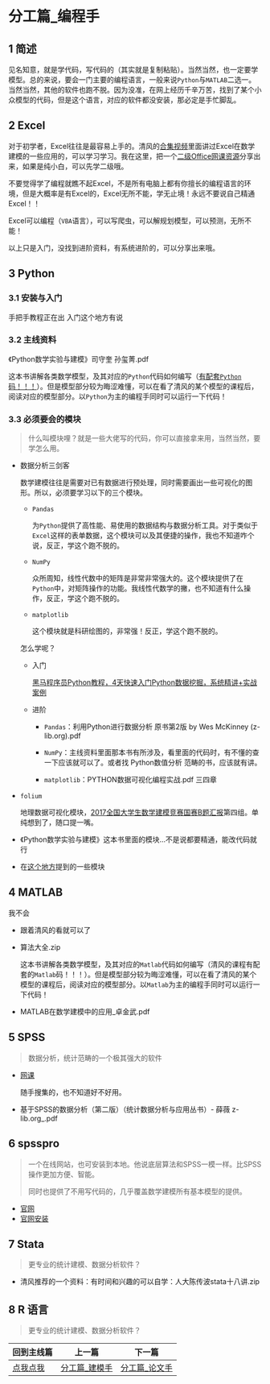 

# 分工篇_编程手

## 1 简述

见名知意，就是学代码，写代码的（其实就是复制粘贴）。当然当然，也一定要学模型。总的来说，要会一门主要的编程语言，一般来说`Python`与`MATLAB`二选一。当然当然，其他的软件也跑不脱。因为没准，在网上经历千辛万苦，找到了某个小众模型的代码，但是这个语言，对应的软件都没安装，那必定是手忙脚乱。

## 2 Excel

对于初学者，Excel往往是最容易上手的。清风的[合集视频](https://www.bilibili.com/video/BV1DW411s7wi)里面讲过Excel在数学建模的一些应用的，可以学习学习。我在这里，把一个[二级Office网课资源](https://pan.baidu.com/s/1huz-zrPcG8M6opKOsLDIqQ?pwd=1234)分享出来，如果是纯小白，可以先学二级哦。

不要觉得学了编程就瞧不起Excel，不是所有电脑上都有你擅长的编程语言的环境，但是大概率是有Excel的，Excel无所不能，学无止境！永远不要说自己精通Excel！！

Excel可以编程（`VBA`语言），可以写爬虫，可以解规划模型，可以预测，无所不能！

以上只是入门，没找到进阶资料，有系统进阶的，可以分享出来哦。

## 3 Python

### 3.1 安装与入门

手把手教程正在出 入门这个地方有说

### 3.2 主线资料

《Python数学实验与建模》司守奎 孙玺菁.pdf

这本书讲解各类数学模型，及其对应的`Python`代码如何编写（[有配套`Python`码！！！](3_分工篇_编程手/《Python数学实验与建模》程序及数据)）。但是模型部分较为晦涩难懂，可以在看了清风的某个模型的课程后，阅读对应的模型部分。以`Python`为主的编程手同时可以运行一下代码！

### 3.3 必须要会的模块

> 什么叫模块哩？就是一些大佬写的代码，你可以直接拿来用，当然当然，要学怎么用。

- 数据分析三剑客

  数学建模往往是需要对已有数据进行预处理，同时需要画出一些可视化的图形。所以，必须要学习以下的三个模块。

  - `Pandas`

    为`Python`提供了高性能、易使用的数据结构与数据分析工具。对于类似于`Excel`这样的表单数据，这个模块可以及其便捷的操作，我也不知道咋个说，反正，学这个跑不脱的。

  - `NumPy`

    众所周知，线性代数中的矩阵是非常非常强大的。这个模块提供了在`Python`中，对矩阵操作的功能。我线性代数学的撇，也不知道有什么操作，反正，学这个跑不脱的。

  - `matplotlib`

    这个模块就是科研绘图的，非常强！反正，学这个跑不脱的。

  怎么学呢？

  - 入门

    [黑马程序员Python教程，4天快速入门Python数据挖掘，系统精讲+实战案例](https://www.bilibili.com/video/BV1xt411v7z9)

  - 进阶

    - `Pandas`：利用Python进行数据分析 原书第2版 by Wes McKinney (z-lib.org).pdf

    - `NumPy`：主线资料里面那本书有所涉及，看里面的代码时，有不懂的查一下应该就可以了。或者找 Python数值分析 范畴的书，应该就有讲。

    - `matplotlib`：PYTHON数据可视化编程实战.pdf 三四章

- `folium`

  地理数据可视化模块，[2017全国大学生数学建模竞赛国赛B题汇报](https://www.bilibili.com/video/BV1vB4y1z7SF)第四组。单纯想到了，随口提一嘴。

- 《Python数学实验与建模》这本书里面的模块...不是说都要精通，能改代码就行
- 在[这个地方](../5_模型分类篇)提到的一些模块

## 4 MATLAB

我不会

- 跟着清风的看就可以了

- 算法大全.zip

  这本书讲解各类数学模型，及其对应的`Matlab`代码如何编写（清风的课程有配套的`Matlab`码！！！）。但是模型部分较为晦涩难懂，可以在看了清风的某个模型的课程后，阅读对应的模型部分。以`Matlab`为主的编程手同时可以运行一下代码！

- MATLAB在数学建模中的应用_卓金武.pdf

## 5 SPSS

> 数据分析，统计范畴的一个极其强大的软件

- [网课](https://pan.baidu.com/s/1-yr5-HyXyF_T6QvOVMyWaQ?pwd=1234)

  随手搜集的，也不知道好不好用。

- 基于SPSS的数据分析（第二版）（统计数据分析与应用丛书）- 薛薇 z-lib.org_.pdf

## 6 spsspro

> 一个在线网站，也可安装到本地。他说底层算法和SPSS一模一样。比SPSS操作更加方便、智能。
>
> 同时也提供了不用写代码的，几乎覆盖数学建模所有基本模型的提供。

- [官网](https://www.spsspro.com/)
- [官网安装](https://www.spsspro.com/client/)

## 7 Stata

> 更专业的统计建模、数据分析软件？

- 清风推荐的一个资料：有时间和兴趣的可以自学：人大陈传波stata十八讲.zip

## 8 R 语言

> 更专业的统计建模、数据分析软件？

| 回到主线篇      | 上一篇                              | 下一篇                              |
| --------------- | ----------------------------------- | ----------------------------------- |
| [点我点我](../) | [分工篇_建模手](../2_分工篇_建模手) | [分工篇_论文手](../4_分工篇_论文手) |
